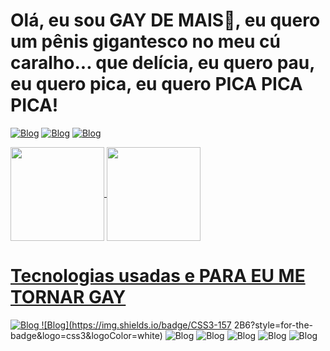 <h1> Olá, eu sou GAY DE MAIS👋, eu quero um pênis gigantesco no meu cú caralho... que delícia, eu quero pau, eu quero pica, eu quero PICA PICA PICA! </h1>


[![Blog](https://img.shields.io/badge/Instagram-E4405F?style=for-the-badge&logo=instagram&logoColor=white)](https://www.instagram.com/wasabyxb_/)
[![Blog](https://img.shields.io/badge/LinkedIn-0077B5?style=for-the-badge&logo=linkedin&logoColor=white)](https;//linkedin)
[![Blog](https://img.shields.io/badge/Discord-7289DA?style=for-the-badge&logo=discord&logoColor=white)](https://discord.com/channels/@me)
  

<div>
  <a href="https://github.com/WasabyDev">
  <img height="150em"   align="center" src="https://github-readme-stats.vercel.app/api?username=WasabyDev&theme=react&include_all_commits=true&count_private=true"/>
  <img height="150em"  align="center" src="https://github-readme-stats.vercel.app/api/top-langs/?username=WasabyDev&layout=compact&langs_count=7&theme=react" />
</div>
  <h1> Tecnologias usadas e PARA EU ME TORNAR GAY</h1>
 
  ![Blog](https://img.shields.io/badge/HTML5-E34F26?style=for-the-badge&logo=html5&logoColor=white)
  ![Blog](https://img.shields.io/badge/CSS3-157 2B6?style=for-the-badge&logo=css3&logoColor=white)
  ![Blog](https://img.shields.io/badge/JavaScript-323330?style=for-the-badge&logo=javascript&logoColor=F7DF1E)
  ![Blog](https://img.shields.io/badge/React_Native-20232A?style=for-the-badge&logo=react&logoColor=61DAFB)
  ![Blog](https://img.shields.io/badge/MySQL-00000F?style=for-the-badge&logo=mysql&logoColor=white)
  ![Blog](https://img.shields.io/badge/C%23-239120?style=for-the-badge&logo=c-sharp&logoColor=white)
  ![Blog](https://m.extra.globo.com/incoming/24051589-db4-abc/w480h720-PROP/canetaazul.jpgstyle=for-the-badge&logo=c-sharp&logoColor=white)
